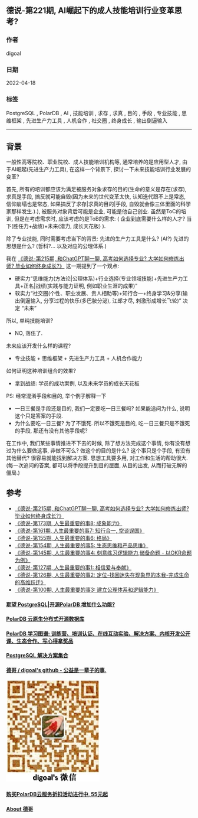 ## 德说-第221期, AI崛起下的成人技能培训行业变革思考?                    
                    
### 作者                    
digoal                    
                    
### 日期                    
2022-04-18                   
                    
### 标签                    
PostgreSQL , PolarDB , AI , 技能培训 , 求存 , 求真 , 目的 , 手段 , 专业技能 , 思维框架 , 先进生产力工具 , 人机合作 , 社交圈 , 终身成长 , 输出倒逼输入                 
                    
----                    
                    
## 背景                 
  
一般性高等院校、职业院校、成人技能培训机构等, 通常培养的是应用型人才, 由于AI崛起(先进生产力工具), 在这样一个背景下, 探讨一下未来技能培训行业发展的变革?    
  
首先, 所有的培训都应该为满足被服务对象求存的目的(生命的意义是存在(求存), 求真是手段, 搞反就可能自毁(因为未来的世代变革太快, 认知迭代跟不上是常态, 信仰崩塌也是常态, 如果搞反了求存|求真的目的|手段, 自毁就会像三体里面的科学家那样发生.).), 被服务对象背后可能是企业, 可能是他自己创业.   虽然是ToC的培训, 但是在考虑需求时, 应该考虑的是ToB的需求: ( 企业到底需要什么样的人才?  当下(胜任力+战绩)+未来(潜力, 成长天花板) ).     
  
除了专业技能, 同时需要考虑当下的背景: 先进的生产力工具是什么? (AI?) 先进的思想是什么? (哲科?... 以及对应的公理体系.)     
        
我在 [《德说-第215期, 和ChatGPT聊一聊, 高考如何选择专业? 大学如何修炼出师? 毕业如何终身成长?》](../202303/20230331_09.md) 这一期提到了一个观点:  
- 硬实力“思维能力(方法论|公理体系)+行业选择(专业领域技能)+先进生产力工具+正名|战绩(实践与能力证明, 例如职业生涯的成果)”  
- 软实力“社交圈(个性、职业发展、贵人相助等)+知行合一+终身学习&分享(输出倒逼输入, 分享过程的快乐(多巴胺分泌), 江郎才尽, 刺激形成增长飞轮)” 决定 “未来”    
     
所以, 单纯技能培训?       
- NO, 落伍了.           
  
未来应该开发什么样的课程?      
- 专业技能 + 思维框架 + 先进生产力工具 + 人机合作能力         
        
如何证明这种培训组合的效果?      
- 拿到战绩: 学员的成功案例, 以及未来学员的成长天花板         
     
PS:  经常混淆手段和目的, 举个例子解释一下
- 一日三餐是手段还是目的, 我们一定要吃一日三餐吗?  如果能追问为什么, 说明这个只是答案的手段. 
- 为什么要吃一日三餐? 为了不饿死.  所以不饿死是目的, 吃一日三餐只是不饿死的手段, 那还有没有其他手段呢?   
  
在工作中, 我们某些事情推进不下去的时候, 除了想方法完成这个事情, 你有没有想过为什么要做这事, 非做不可么? 做这个的目的是什么? 这个事只是个手段, 有没有其他替代?  很容易就能找到解决方案. 思想工具要多用, 对工作和生活的帮助很大.    (每一次追问的答案, 都可以将手段提升到目的层面, 从目的出发, 从而打破无解的僵局.)   
  
## 参考  
- [《德说-第215期, 和ChatGPT聊一聊, 高考如何选择专业? 大学如何修炼出师? 毕业如何终身成长?》](../202303/20230331_09.md)        
- [《德说-第173期, 人生最重要的事8: 成象能力》](../202211/20221116_03.md)    
- [《德说-第161期, 人生最重要的事7: 知行合一, 空谈误国》](../202210/20221021_01.md)    
- [《德说-第155期, 人生最重要的事6: 格局》](../202210/20221002_01.md)    
- [《德说-第154期, 人生最重要的事5: 生态思维和产品思维》](../202210/20221001_03.md)    
- [《德说-第145期, 人生最重要的事4: 刻意练习逻辑能力,储备命题 - 以OKR命题为例》](../202209/20220917_01.md)    
- [《德说-第127期, 人生最重要的事1: 相信爱与奉献》](../202208/20220822_01.md)    
- [《德说-第126期, 人生最重要的事2: 定位-找回迷失在现象界的本我-完成生命的高维跃迁》](../202208/20220819_03.md)    
- [《德说-第100期, 人生最重要的事3: 建立公理体系和逻辑能力》](../202206/20220610_01.md)   
  
      
  
#### [期望 PostgreSQL|开源PolarDB 增加什么功能?](https://github.com/digoal/blog/issues/76 "269ac3d1c492e938c0191101c7238216")
  
  
#### [PolarDB 云原生分布式开源数据库](https://github.com/ApsaraDB "57258f76c37864c6e6d23383d05714ea")
  
  
#### [PolarDB 学习图谱: 训练营、培训认证、在线互动实验、解决方案、内核开发公开课、生态合作、写心得拿奖品](https://www.aliyun.com/database/openpolardb/activity "8642f60e04ed0c814bf9cb9677976bd4")
  
  
#### [PostgreSQL 解决方案集合](../201706/20170601_02.md "40cff096e9ed7122c512b35d8561d9c8")
  
  
#### [德哥 / digoal's github - 公益是一辈子的事.](https://github.com/digoal/blog/blob/master/README.md "22709685feb7cab07d30f30387f0a9ae")
  
  
![digoal's wechat](../pic/digoal_weixin.jpg "f7ad92eeba24523fd47a6e1a0e691b59")
  
  
#### [购买PolarDB云服务折扣活动进行中, 55元起](https://www.aliyun.com/activity/new/polardb-yunparter?userCode=bsb3t4al "e0495c413bedacabb75ff1e880be465a")
  
  
#### [About 德哥](https://github.com/digoal/blog/blob/master/me/readme.md "a37735981e7704886ffd590565582dd0")
  
